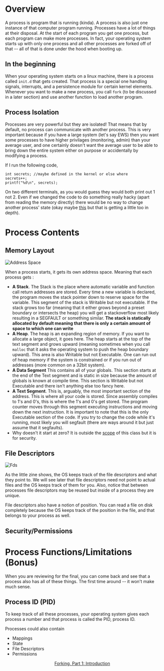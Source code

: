 # Overview

A process is program that is running (kinda). A process is also just one instance of that computer program running. Processes have a lot of things at their disposal. At the start of each program you get one process, but each program can make more processes. In fact, your operating system starts up with only one process and all other processes are forked off of that -- all of that is done under the hood when booting up.

## In the beginning

When your operating system starts on a linux machine, there is a process called `init.d` that gets created. That process is a special one handling signals, interrupts, and a persistence module for certain kernel elements. Whenever you want to make a new process, you call `fork` (to be discussed in a later section) and use another function to load another program.

## Process Isolation

Processes are very powerful but they are isolated! That means that by default, no process can communicate with another process. This is very important because if you have a large system (let's say EWS) then you want some processes to have higher privilages (monitoring, admin) than your average user, and one certainly doesn't want the average user to be able to bring down the entire system either on purpose or accidentally by modifying a process.

If I run the following code,

```
int secrets; //maybe defined in the kernel or else where
secrets++;
printf("%d\n", secrets);
```

On two different terminals, as you would guess they would both print out 1 not 2. Even if we changed the code to do something really hacky (apart from reading the memory directly) there would be no way to change another process' state (okay maybe [this](https://en.wikipedia.org/wiki/Dirty_COW) but that is getting a little too in depth).

# Process Contents

## Memory Layout

![Address Space](https://i.imgur.com/amSsBlJ.png)

When a process starts, it gets its own address space. Meaning that each process gets :
* **A Stack**. The Stack is the place where automatic variable and function call return addresses are stored. Every time a new variable is declared, the program moves the stack pointer down to reserve space for the variable. This segment of the stack is Writable but not executable. If the stack grows too far (meaning that it either grows beyond a preset boundary or intersects the heap) you will get a stackoverflow most likely resulting in a SEGFAULT or something similar. **The stack is statically allocated by default meaning that there is only a certain amount of space to which one can write**
* **A Heap**. The heap is an expanding region of memory. If you want to allocate a large object, it goes here. The heap starts at the top of the text segment and grows upward (meaning sometimes when you call `malloc` that it asks the operating system to push the heap boundary upward). This area is also Writable but not Executable. One can run out of heap memory if the system is constrained or if you run out of addresses (more common on a 32bit system).
* **A Data Segment** This contains all of your globals. This section starts at the end of the Text segment and is static in size because the amount of globals is known at compile time. This section is Writable but not Executable and there isn't anything else too fancy here.
* **A Text Segment**. This is, arguably, the most important section of the address. This is where all your code is stored. Since assembly compiles to 1's and 0's, this is where the 1's and 0's get stored. The program counter moves through this segment executing instructions and moving down the next instruction. It is important to note that this is the only Executable section of the code. If you try to change the code while it's running, most likely you will segfault (there are ways around it but just assume that it segfaults).
* Why doesn't it start at zero? It is outside the [scope](https://en.wikipedia.org/wiki/Address_space_layout_randomization) of this class but it is for security.

## File Descriptors

![Fds](https://drawings.jvns.ca/drawings/file-descriptors.svg)

As the little zine shows, the OS keeps track of the file descriptors and what they point to. We will see later that file descriptors need not point to actual files and the OS keeps track of them for you. Also, notice that between processes file descriptors may be reused but inside of a process they are unique.

File descriptors also have a notion of position. You can read a file on disk completely because the OS keeps track of the position in the file, and that belongs to your process as well.

## Security/Permissions

# Process Functions/Limitations (Bonus)

When you are reviewing for the final, you can come back and see that a process also has all of these things. The first time around -- it won't make much sense.

## Process ID (PID)

To keep track of all these processes, your operating system gives each process a number and that process is called the PID, process ID.

Processes could also contain
* Mappings
* State
* File Descriptors
* Permissions

<div align="center">
<a href="https://github.com/angrave/SystemProgramming/wiki/Forking%2C-Part-1%3A-Introduction">
Forking, Part 1: Introduction
</a>
</div>